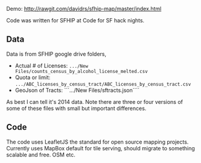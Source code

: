 Demo: http://rawgit.com/davidrs/sfhip-map/master/index.html

Code was written for SFHIP at Code for SF hack nights.


## Data

Data is from SFHIP  google drive folders, 


- Actual # of Licenses: ```.../New Files/counts_census_by_alcohol_license_melted.csv```
- Quota or limit: ```.../ABC_licenses_by_census_tract/ABC_licenses_by_census_tract.csv```
- GeoJson of Tracts: ```.../New Files/sftracts.json````

As best I can tell it's 2014 data. Note there are three or four versions of some of these files with small but important differences.


## Code

The code uses LeafletJS the standard for open source mapping projects.
Currently uses MapBox default for tile serving, should migrate to something scalable and free. OSM etc.
